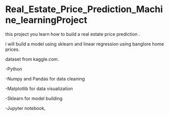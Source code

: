 # Real_Estate_Price_Prediction_Machine_learningProject

this project you learn  how to build a real estate price prediction .

i will  build a model using sklearn and linear regression using banglore home prices. 

dataset from kaggle.com.

-Python

-Numpy and Pandas for data cleaning

-Matplotlib for data visualization

-Sklearn for model building

-Jupyter notebook,
